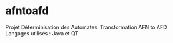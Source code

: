 # afntoafd
Projet Déterminisation des Automates: Transformation AFN to AFD
Langages utilisés : Java et QT
